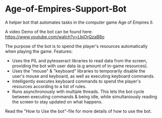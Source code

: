# Age-of-Empires-Support-Bot
A helper bot that automates tasks in the computer game Age of Empires II.

A video Demo of the bot can be found here:
https://www.youtube.com/watch?v=LbjOrQzaB8o

The purpose of the bot is to spend the player's resources automatically when playing the game. Features: 
* Uses the PIL and pytesseract libraries to read data from the screen, providing the bot with user data (e.g amount of in-game resources). 
* Uses the "mouse" & "keyboard" libraries to temporarily disable the user's mouse and keyboard, as well as executing keyboard commands. 
* Intelligently executes keyboard commands to spend the player's resources according to a list of rules. 
* Runs asynchronously with multiple threads. This lets the bot cycle between executing commands & being idle, while simultaniously reading the screen to stay updated on what happens. 

Read the "How to Use the bot"-file for more details of how to use the bot. 


